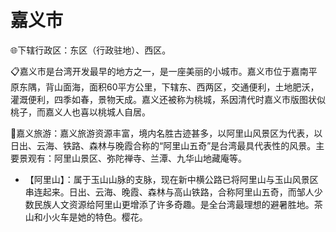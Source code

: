 # 嘉义市  
🌐下辖行政区：东区（行政驻地）、西区。  

📋嘉义市是台湾开发最早的地方之一，是一座美丽的小城市。嘉义市位于嘉南平原东隅，背山面海，面积60平方公里，下辖东、西两区，交通便利，土地肥沃，灌溉便利，四季如春，景物天成。嘉义还被称为桃城，系因清代时嘉义市版图状似桃子，而嘉义人也喜以桃城人自居。  

🧭嘉义旅游：嘉义旅游资源丰富，境内名胜古迹甚多，以阿里山风景区为代表，以日出、云海、铁路、森林与晚霞合称的“阿里山五奇”是台湾最具代表性的风景。主要景观有：阿里山景区、弥陀禅寺、兰潭、九华山地藏庵等。  

* 【阿里山】：属于玉山山脉的支脉，现在新中横公路已将阿里山与玉山风景区串连起来。日出、云海、晚霞、森林与高山铁路，合称阿里山五奇，而邹人少数民族人文资源给阿里山更增添了许多奇趣。是全台湾最理想的避暑胜地。茶山和小火车是她的特色。樱花。  
<!-- Last processed: 2025-07-22 03:44:27 -->
